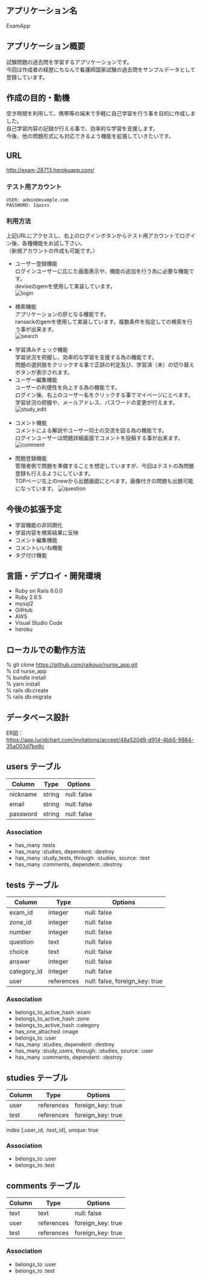 ## アプリケーション名
ExamApp

## アプリケーション概要
試験問題の過去問を学習するアプリケーションです。<br>
今回は作成者の経歴にちなんで看護師国家試験の過去問をサンプルデータとして登録しています。<br>

## 作成の目的・動機
空き時間を利用して、携帯等の端末で手軽に自己学習を行う事を目的に作成しました。<br>
自己学習内容の記録が行える事で、効率的な学習を支援します。<br>
今後、他の問題形式にも対応できるよう機能を拡張していきたいです。

## URL
http://exam-28713.herokuapp.com/

### テスト用アカウント
```
USER: admin@example.com
PASSWORD: 1qazxs
```
### 利用方法
上記URLにアクセスし、右上のログインボタンからテスト用アカウントでログイン後、各種機能をお試し下さい。<br>
（新規アカウントの作成も可能です。）

- ユーザー登録機能<br>
ログインユーザーに応じた画面表示や、機能の追加を行う為に必要な機能です。<br>
deviseのgemを使用して実装しています。<br>
![login](https://user-images.githubusercontent.com/68745761/94021474-03bdc180-fdef-11ea-9e82-9038df9f0c37.gif)<br><br>
- 検索機能<br>
アプリケーションの肝となる機能です。<br>
ransackのgemを使用して実装しています。複数条件を指定しての検索を行う事が出来ます。<br>
![search](https://user-images.githubusercontent.com/68745761/94021495-08827580-fdef-11ea-83e7-04e06130e01e.gif)<br><br>
- 学習済みチェック機能<br>
学習状況を把握し、効率的な学習を支援する為の機能です。<br>
問題の選択肢をクリックする事で正誤の判定及び、学習済（未）の切り替えボタンが表示されます。
- ユーザー編集機能<br>
ユーザーの利便性を向上する為の機能です。<br>
ログイン後、右上のユーザー名をクリックする事でマイページにとべます。<br>
学習状況の把握や、メールアドレス、パスワードの変更が行えます。<br>
![study_edit](https://user-images.githubusercontent.com/68745761/94021505-0a4c3900-fdef-11ea-985b-05ad314f838a.gif)<br><br>
- コメント機能<br>
コメントによる解説やユーザー同士の交流を図る為の機能です。<br>
ログインユーザーは問題詳細画面でコメントを投稿する事が出来ます。<br>
![comment](https://user-images.githubusercontent.com/68745761/94021501-091b0c00-fdef-11ea-86cb-5510a6996977.gif)<br><br>
- 問題登録機能<br>
管理者側で問題を準備することを想定していますが、今回はテストの為問題登録も行えるようにしています。<br>
TOPページ左上のnewから出題画面にとべます。画像付きの問題も出題可能になっています。
![question](https://user-images.githubusercontent.com/68745761/94021508-0ae4cf80-fdef-11ea-96b0-be713a9b98de.gif)

## 今後の拡張予定
- 学習機能の非同期化
- 学習内容を検索結果に反映
- コメント編集機能
- コメントいいね機能
- タグ付け機能

## 言語・デプロイ・開発環境
- Ruby on Rails 6.0.0
- Ruby 2.6.5
- mysql2
- GitHub
- AWS
- Visual Studio Code
- heroku

## ローカルでの動作方法
% git clone https://github.com/raikouo/nurse_app.git<br>
% cd nurse_app<br>
% bundle install<br>
% yarn install<br>
% rails db:create<br>
% rails db:migrate<br>

## データベース設計

ER図：<br>
https://app.lucidchart.com/invitations/accept/48a520d9-d914-4bb5-9864-35a003d7be8c

## users テーブル

| Column          | Type       | Options                        |
| --------------- | ---------- | ------------------------------ |
| nickname        | string     | null: false                    |
| email           | string     | null: false                    |
| password        | string     | null: false                    |

### Association
- has_many :tests
- has_many :studies, dependent: :destroy
- has_many :study_tests, through: :studies, source: :test
- has_many :comments, dependent: :destroy


## tests テーブル

| Column          | Type       | Options                        |
| --------------- | ---------- | ------------------------------ |
| exam_id         | integer    | null: false                    |
| zone_id         | integer    | null: false                    |
| number          | integer    | null: false                    |
| question        | text       | null: false                    |
| choice          | text       | null: false                    |
| answer          | integer    | null: false                    |
| category_id     | integer    | null: false                    |
| user            | references | null: false, foreign_key: true |

### Association
- belongs_to_active_hash :exam
- belongs_to_active_hash :zone
- belongs_to_active_hash :category
- has_one_attached :image
- belongs_to :user
- has_many :studies, dependent: :destroy
- has_many :study_users, through: :studies, source: :user
- has_many :comments, dependent: :destroy

## studies テーブル

| Column          | Type       | Options                        |
| --------------- | ---------- | ------------------------------ |
| user            | references | foreign_key: true              |
| test            | references | foreign_key: true              |

index [:user_id, :test_id], unique: true

### Association
- belongs_to :user
- belongs_to :test

## comments テーブル

| Column          | Type       | Options                        |
| --------------- | ---------- | ------------------------------ |
| text            | text       | null: false                    |
| user            | references | foreign_key: true              |
| test            | references | foreign_key: true              |

### Association
- belongs_to :user
- belongs_to :test
